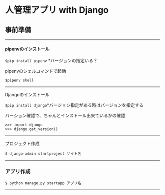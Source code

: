 # 人管理アプリ with Django
## 事前準備
---
#### pipenvのインストール

`$pip install pipenv`
*バージョンの指定いる？

pipenvのシェルコマンドで起動

`$pipenv shell`

---
Djangoのインストール

`$pip install django`*バージョン指定がある時はバージョンを指定する

バーション確認で、ちゃんとインストール出来ているかの確認

```
>>> import django
>>> django.get_version()
```
---
プロジェクト作成

`$ django-admin startproject サイト名`

---

### アプリ作成
```
$ python manage.py startapp アプリ名
```

___

